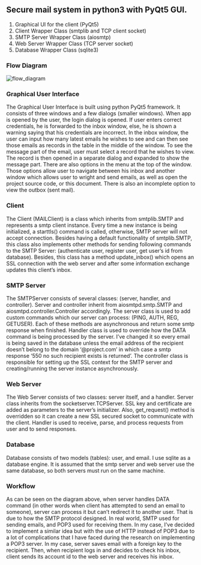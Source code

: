 ## Secure mail system in python3 with PyQt5 GUI.

1.	Graphical UI for the client (PyQt5)
2.	Client Wrapper Class (smtplib and TCP client socket)
3.	SMTP Server Wrapper Class (aiosmtp)
4.	Web Server Wrapper Class (TCP server socket)
5.  Database Wrapper Class (sqlite3)

### Flow Diagram
![flow_diagram](https://user-images.githubusercontent.com/23469990/70381942-4fb37e80-1921-11ea-97be-923fdc494f03.png)

### Graphical User Interface
The Graphical User Interface is built using python PyQt5 framework. It consists of three windows and a few dialogs (smaller windows). When app is opened by the user, the login dialog is opened. If user enters correct credentials, he is forwarded to the inbox window, else, he is shown a warning saying that his credentials are incorrect. In the inbox window, the user can input how many latest emails he wishes to see and can then see those emails as records in the table in the middle of the window. To see the message part of the email, user must select a record that he wishes to view. The record is then opened in a separate dialog and expanded to show the message part. There are also options in the menu at the top of the window. Those options allow user to navigate between his inbox and another window which allows user to wright and send emails, as well as open the project source code, or this document. There is also an incomplete option to view the outbox (sent mail).

### Client
The Client (MAILClient) is a class which inherits from smtplib.SMTP and represents a smtp client instance. Every time a new instance is being initialized, a starttls() command is called, otherwise, SMTP server will not accept connection. Besides having a default functionality of smtplib.SMTP, this class also implements other methods for sending following commands to the SMTP Server: (authenticate user, register user, get user’s id from database). Besides, this class has a method update_inbox() which opens an SSL connection with the web server and after some information exchange updates this client’s inbox.

### SMTP Server
The SMTPServer consists of several classes: (server, handler, and controller). Server and controller inherit from aiosmtpd.smtp.SMTP and aiosmtpd.controller.Controller accordingly. The server class is used to add custom commands which our server can process: (PING, AUTH, REG, GETUSER). Each of these methods are asynchronous and return some smtp response when finished. Handler class is used to override how the DATA command is being processed by the server. I’ve changed it so every email is being saved in the database unless the email address of the recipient doesn’t belong to the domain ‘@project.com’ in which case a smtp response ‘550 no such recipient exists is returned’. The controller class is responsible for setting up the SSL context for the SMTP server and creating/running the server instance asynchronously.

### Web Server
The Web Server consists of two classes: server itself, and a handler. Server class inherits from the socketserver.TCPServer. SSL key and certificate are added as parameters to the server’s initializer. Also, get_request() method is overridden so it can create a new SSL secured socket to communicate with the client. Handler is used to receive, parse, and process requests from user and to send responses.

### Database
Database consists of two models (tables): user, and email. I use sqlite as a database engine. It is assumed that the smtp server and web server use the same database, so both servers must run on the same machine.

### Workflow
As can be seen on the diagram above, when server handles DATA command (in other words when client has attempted to send an email to someone), server can process it but can’t redirect it to another user. That is due to how the SMTP protocol designed. In real world, SMTP used for sending emails, and POP3 used for receiving them. In my case, I’ve decided to implement a similar idea but with the use of HTTP instead of POP3 due to a lot of complications that I have faced during the research on implementing a POP3 server. In my case, server saves email with a foreign key to the recipient. Then, when recipient logs in and decides to check his inbox, client sends its account id to the web server and receives his inbox.
